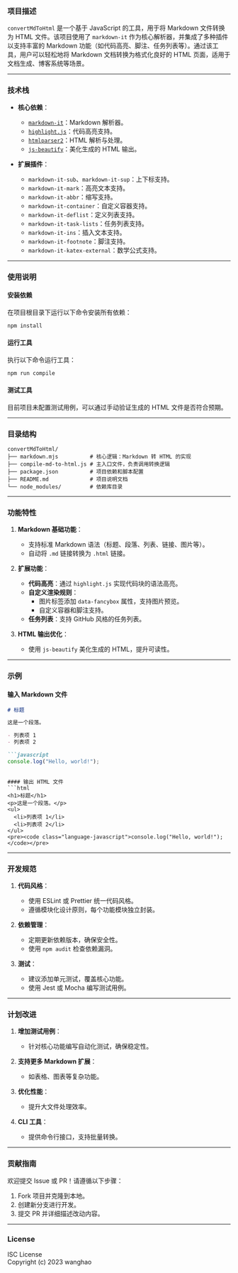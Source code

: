 ### 项目描述

`convertMdToHtml` 是一个基于 JavaScript 的工具，用于将 Markdown 文件转换为 HTML 文件。该项目使用了 `markdown-it` 作为核心解析器，并集成了多种插件以支持丰富的 Markdown 功能（如代码高亮、脚注、任务列表等）。通过该工具，用户可以轻松地将 Markdown 文档转换为格式化良好的 HTML 页面，适用于文档生成、博客系统等场景。

---

### 技术栈

- **核心依赖**：
  - [`markdown-it`](https://github.com/markdown-it/markdown-it)：Markdown 解析器。
  - [`highlight.js`](https://highlightjs.org/)：代码高亮支持。
  - [`htmlparser2`](https://github.com/fb55/htmlparser2)：HTML 解析与处理。
  - [`js-beautify`](https://github.com/beautify-web/js-beautify)：美化生成的 HTML 输出。

- **扩展插件**：
  - `markdown-it-sub`、`markdown-it-sup`：上下标支持。
  - `markdown-it-mark`：高亮文本支持。
  - `markdown-it-abbr`：缩写支持。
  - `markdown-it-container`：自定义容器支持。
  - `markdown-it-deflist`：定义列表支持。
  - `markdown-it-task-lists`：任务列表支持。
  - `markdown-it-ins`：插入文本支持。
  - `markdown-it-footnote`：脚注支持。
  - `markdown-it-katex-external`：数学公式支持。

---

### 使用说明

#### 安装依赖
在项目根目录下运行以下命令安装所有依赖：
```bash
npm install
```

#### 运行工具
执行以下命令运行工具：
```bash
npm run compile
```

#### 测试工具
目前项目未配置测试用例，可以通过手动验证生成的 HTML 文件是否符合预期。

---

### 目录结构

```
convertMdToHtml/
├── markdown.mjs          # 核心逻辑：Markdown 转 HTML 的实现
├── compile-md-to-html.js # 主入口文件，负责调用转换逻辑
├── package.json          # 项目依赖和脚本配置
├── README.md             # 项目说明文档
└── node_modules/         # 依赖库目录
```

---

### 功能特性

1. **Markdown 基础功能**：
   - 支持标准 Markdown 语法（标题、段落、列表、链接、图片等）。
   - 自动将 `.md` 链接转换为 `.html` 链接。

2. **扩展功能**：
   - **代码高亮**：通过 `highlight.js` 实现代码块的语法高亮。
   - **自定义渲染规则**：
     - 图片标签添加 `data-fancybox` 属性，支持图片预览。
     - 自定义容器和脚注支持。
   - **任务列表**：支持 GitHub 风格的任务列表。

3. **HTML 输出优化**：
   - 使用 `js-beautify` 美化生成的 HTML，提升可读性。

---

### 示例

#### 输入 Markdown 文件
```markdown
# 标题

这是一个段落。

- 列表项 1
- 列表项 2

```javascript
console.log("Hello, world!");
```
```

#### 输出 HTML 文件
```html
<h1>标题</h1>
<p>这是一个段落。</p>
<ul>
  <li>列表项 1</li>
  <li>列表项 2</li>
</ul>
<pre><code class="language-javascript">console.log("Hello, world!");</code></pre>
```

---

### 开发规范

1. **代码风格**：
   - 使用 ESLint 或 Prettier 统一代码风格。
   - 遵循模块化设计原则，每个功能模块独立封装。

2. **依赖管理**：
   - 定期更新依赖版本，确保安全性。
   - 使用 `npm audit` 检查依赖漏洞。

3. **测试**：
   - 建议添加单元测试，覆盖核心功能。
   - 使用 Jest 或 Mocha 编写测试用例。

---

### 计划改进

1. **增加测试用例**：
   - 针对核心功能编写自动化测试，确保稳定性。

2. **支持更多 Markdown 扩展**：
   - 如表格、图表等复杂功能。

3. **优化性能**：
   - 提升大文件处理效率。

4. **CLI 工具**：
   - 提供命令行接口，支持批量转换。

---

### 贡献指南

欢迎提交 Issue 或 PR！请遵循以下步骤：
1. Fork 项目并克隆到本地。
2. 创建新分支进行开发。
3. 提交 PR 并详细描述改动内容。

---

### License

ISC License  
Copyright (c) 2023 wanghao